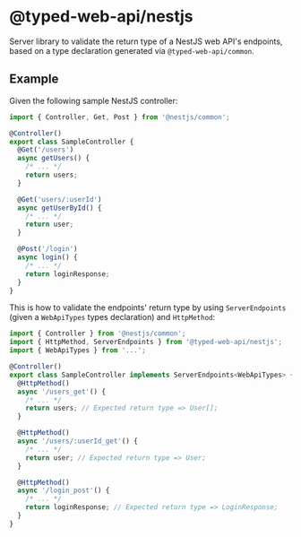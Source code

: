 # @typed-web-api/nestjs

Server library to validate the return type of a NestJS web API's endpoints, based on a type declaration generated via `@typed-web-api/common`.

## Example

Given the following sample NestJS controller:

```typescript
import { Controller, Get, Post } from '@nestjs/common';

@Controller()
export class SampleController {
  @Get('/users')
  async getUsers() {
    /* ... */
    return users;
  }

  @Get('users/:userId')
  async getUserById() {
    /* ... */
    return user;
  }

  @Post('/login')
  async login() {
    /* ... */
    return loginResponse;
  }
}
```

This is how to validate the endpoints' return type by using `ServerEndpoints` (given a `WebApiTypes` types declaration) and `HttpMethod`:

```typescript
import { Controller } from '@nestjs/common';
import { HttpMethod, ServerEndpoints } from '@typed-web-api/nestjs';
import { WebApiTypes } from '...';

@Controller()
export class SampleController implements ServerEndpoints<WebApiTypes> {
  @HttpMethod()
  async '/users_get'() {
    /* ... */
    return users; // Expected return type => User[];
  }

  @HttpMethod()
  async '/users/:userId_get'() {
    /* ... */
    return user; // Expected return type => User;
  }

  @HttpMethod()
  async '/login_post'() {
    /* ... */
    return loginResponse; // Expected return type => LoginResponse;
  }
}
```
